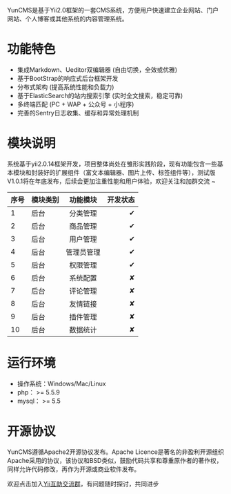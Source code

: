 
YunCMS是基于Yii2.0框架的一套CMS系统，方便用户快速建立企业网站、门户网站、个人博客或其他系统的内容管理系统。

# 功能特色
- 集成Markdown、Ueditor双编辑器 (自由切换，全效或优雅)
- 基于BootStrap的响应式后台框架开发
- 分布式架构 (提高系统性能和负载力)
- 基于ElasticSearch的站内搜索引擎 (实时全文搜索，稳定可靠)
- 多终端匹配 (PC + WAP + 公众号 + 小程序)
- 完善的Sentry日志收集、缓存和异常处理机制

# 模块说明

系统基于yii2.0.14框架开发，项目整体尚处在雏形实践阶段，现有功能包含一些基本模块和封装好的扩展组件（富文本编辑器、图片上传、标签组件等），测试版V1.0.1将在年底发布，后续会更加注重性能和用户体验，欢迎关注和加群交流 ~

序号|模块类别|功能模块|开发状态
---|---|:--:|---:
1|后台|分类管理|✔|
2|后台|商品管理|✔|
3|后台|用户管理|✔|
4|后台|管理员管理|✔|
5|后台|权限管理|✔|内容
6|后台|系统配置|✘|内容
7|后台|评论管理|✘|内容
8|后台|友情链接|✘|内容
9|后台|插件管理|✘|内容
10|后台|数据统计|✘|内容


# 运行环境
- 操作系统：Windows/Mac/Linux
- php： >= 5.5.9
- mysql： >= 5.5

# 开源协议
YunCMS遵循Apache2开源协议发布。Apache Licence是著名的非盈利开源组织Apache采用的协议，该协议和BSD类似，鼓励代码共享和尊重原作者的著作权，同样允许代码修改，再作为开源或商业软件发布。

欢迎点击加入[Yii互助交流群](//shang.qq.com/wpa/qunwpa?idkey=22710110f0542c0f5d99805e5f7ca3bbf688c0153a55e426e94f40b2b25532b5)，有问题随时探讨，共同进步
